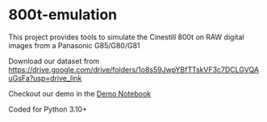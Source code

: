 # 800t-emulation
This project provides tools to simulate the Cinestill 800t on RAW digital images from a Panasonic G85/G80/G81

Download our dataset from
https://drive.google.com/drive/folders/1o8s59JwpYBfTTskVF3c7DCLGVQAuGsFa?usp=drive_link

Checkout our demo in the [Demo Notebook](demo.ipynb)

Coded for Python 3.10+